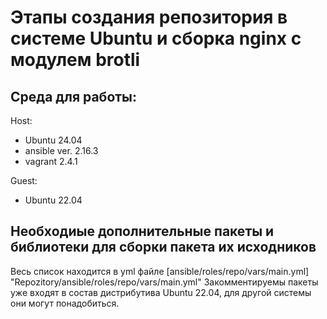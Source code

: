 # Этапы создания репозитория в системе Ubuntu и сборка nginx с модулем brotli
## Среда для работы:
Host:

- Ubuntu 24.04
- ansible ver. 2.16.3
- vagrant 2.4.1
  
Guest:
- Ubuntu 22.04
## Необходиые дополнительные пакеты и библиотеки для сборки пакета их исходников
Весь список находится в yml файле  [ansible/roles/repo/vars/main.yml]
"Repozitory/ansible/roles/repo/vars/main.yml"
Закомментируемы пакеты уже входят в состав дистрибутива Ubuntu 22.04, для другой системы они могут понадобиться.

